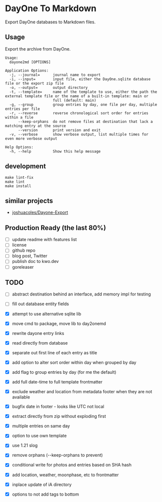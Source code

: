 # DayOne To Markdown

Export DayOne databases to Markdown files.

## Usage

Export the archive from DayOne.

```
Usage:
  dayone2md [OPTIONS]

Application Options:
  -j, --journal=      journal name to export
  -i, --input=        input file, either the DayOne.sqlite database file or the export zip file
  -o, --output=       output directory
  -t, --template=     name of the template to use, either the path the external template file or the name of a built-in template: main or
                      full (default: main)
  -g, --group         group entries by day, one file per day, multiple entries per file
  -r, --reverse       reverse chronological sort order for entries within a file
      --keep-orphans  do not remove files at destination that lack a matching entry at the source
      --version       print version and exit
  -v, --verbose       show verbose output, list multiple times for even more verbose output

Help Options:
  -h, --help          Show this help message
```

## development

```shell
make lint-fix
make lint
make install
```

## similar projects
* [joshuacoles/Dayone-Export](https://github.com/joshuacoles/Dayone-Export)

## Production Ready (the last 80%)
 - [ ] update readme with features list
 - [ ] license
 - [ ] github repo
 - [ ] blog post, Twitter
 - [ ] publish doc to kwo.dev
 - [ ] goreleaser

## TODO
- [ ] abstract destination behind an interface, add memory impl for testing
- [ ] fill out database entity fields
- [x] attempt to use alternative sqlite lib
- [x] move cmd to package, move lib to day2onemd
- [x] rewrite dayone entry links
- [x] read directly from database
- [x] separate out first line of each entry as title
- [x] add option to alter sort order within day when grouped by day
- [x] add flag to group entries by day (for me the default)
- [x] add full date-time to full template frontmatter
- [x] exclude weather and location from metadata footer when they are not available
- [x] bugfix date in footer - looks like UTC not local
- [x] extract directly from zip without exploding first
- [x] multiple entries on same day
- [x] option to use own template
- [x] use 1.21 slog
- [x] remove orphans (--keep-orphans to prevent)
- [x] conditional write for photos and entries based on SHA hash
- [x] add location, weather, moonphase, etc to frontmatter
- [x] inplace update of iA directory
- [x] options to not add tags to bottom

